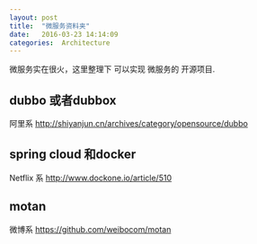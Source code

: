 ```yaml
---
layout: post
title:  "微服务资料夹"
date:   2016-03-23 14:14:09
categories:  Architecture
---
```


微服务实在很火，这里整理下 可以实现 微服务的 开源项目.

## dubbo 或者dubbox
阿里系
http://shiyanjun.cn/archives/category/opensource/dubbo

## spring cloud 和docker
Netflix 系
http://www.dockone.io/article/510

## motan
微博系
https://github.com/weibocom/motan
